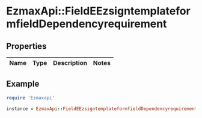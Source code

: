# EzmaxApi::FieldEEzsigntemplateformfieldDependencyrequirement

## Properties

| Name | Type | Description | Notes |
| ---- | ---- | ----------- | ----- |

## Example

```ruby
require 'Ezmaxapi'

instance = EzmaxApi::FieldEEzsigntemplateformfieldDependencyrequirement.new()
```

